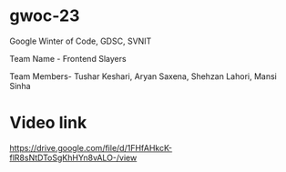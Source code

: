# gwoc-23

Google Winter of Code, GDSC, SVNIT

Team Name - Frontend Slayers

Team Members- Tushar Keshari, Aryan Saxena, Shehzan Lahori, Mansi Sinha

# Video link 
https://drive.google.com/file/d/1FHfAHkcK-flR8sNtDToSgKhHYn8vALO-/view
